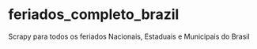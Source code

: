# feriados_completo_brazil
Scrapy para todos os feriados Nacionais, Estaduais e Municipais do Brasil
